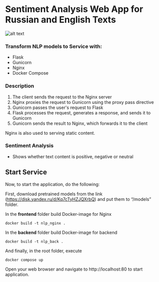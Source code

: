 # Sentiment Analysis Web App for Russian and English Texts
![alt text](https://github.com/maxim-kerimkhanov/Sentiment-Analysis-Web-App/blob/main/example.gif)
### Transform NLP models to Service with:
- Flask
- Gunicorn
- Nginx
- Docker Compose
### Description
1. The client sends the request to the Nginx server
2. Nginx proxies the request to Gunicorn using the proxy pass directive
3. Gunicorn passes the user's request to Flask
4. Flask processes the request, generates a response, and sends it to Gunicorn
5. Gunicorn sends the result to Nginx, which forwards it to the client

Nginx is also used to serving static content.
### Sentiment Analysis
- Shows whether text content is positive, negative or neutral
## Start Service
Now, to start the application, do the following:

First, download pretrained models from the link (https://disk.yandex.ru/d/Kq7cTyHZJQXrbQ) and put them to “/models” folder.

In the **frontend** folder build Docker-image for Nginx
```
docker build -t nlp_nginx .
```
In the **backend** folder build Docker-image for backend
```
docker build -t nlp_back .
```
And finally, in the root folder, execute
```
docker compose up
```
Open your web browser and navigate to http://localhost:80 to start application.
